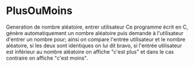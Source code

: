 # PlusOuMoins
Generation de nombre aléatoire, entrer utilisateur
Ce programme écrit en C, génère automatiquement un nombre aléatoire puis demande à l'utilisateur d'entrer un nombre pour;
ainsi on compare l'entrée utilisateur et le nombre aléatoire, si les deux sont identiques on lui dit bravo, si l'entrée utilisateur est inférieur
au nombre aléatoire on affiche "c'est plus" et dans le cas contraire on affiche "c'est moins".
